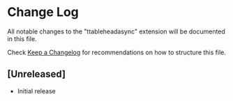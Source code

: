 # Change Log

All notable changes to the "ttableheadasync" extension will be documented in this file.

Check [Keep a Changelog](http://keepachangelog.com/) for recommendations on how to structure this file.

## [Unreleased]

- Initial release
